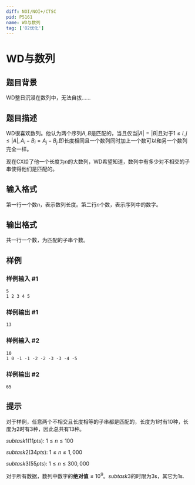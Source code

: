 ```yaml
---
diff: NOI/NOI+/CTSC
pid: P5161
name: WD与数列
tag: ['O2优化']
---
```

# WD与数列
## 题目背景

WD整日沉浸在数列中，无法自拔……
## 题目描述

WD很喜欢数列。他认为两个序列$A,B$是匹配的，当且仅当$|A|=|B|$且对于$1\le i,j\le |A|,A_i-B_i=A_j-B_j$.即长度相同且一个数列同时加上一个数可以和另一个数列完全一样。

现在CX给了他一个长度为$n$的大数列，WD希望知道，数列中有多少对不相交的子串使得他们是匹配的。
## 输入格式

第一行一个数$n$，表示数列长度。第二行$n$个数，表示序列中的数字。
## 输出格式

共一行一个数，为匹配的子串个数。
## 样例

### 样例输入 #1
```
5
1 2 3 4 5
```
### 样例输出 #1
```
13
```
### 样例输入 #2
```
10
1 0 -1 -1 -2 -2 -3 -3 -4 -5
```
### 样例输出 #2
```
65
```
## 提示

对于样例，任意两个不相交且长度相等的子串都是匹配的，长度为1时有10种，长度为2时有3种，因此总共有13种。

$subtask1(11pts):~1\le n\le 100$

$subtask2(34pts):~1\le n\le 1,000$

$subtask3(55pts):~1\le n\le 300,000$

对于所有数据，数列中数字的**绝对值**$\le 10^9$。$subtask3$的时限为3s，其它为1s.
